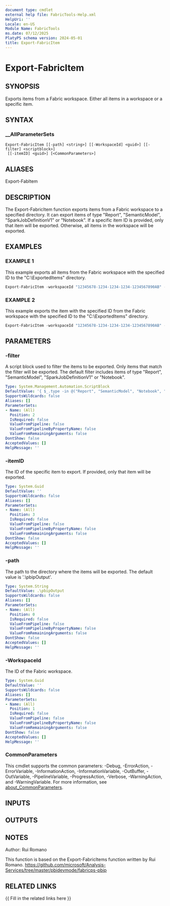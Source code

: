 ```yaml
---
document type: cmdlet
external help file: FabricTools-Help.xml
HelpUri: ''
Locale: en-US
Module Name: FabricTools
ms.date: 07/12/2025
PlatyPS schema version: 2024-05-01
title: Export-FabricItem
---
```


# Export-FabricItem

## SYNOPSIS

Exports items from a Fabric workspace. Either all items in a workspace or a specific item.

## SYNTAX

### __AllParameterSets

```
Export-FabricItem [[-path] <string>] [[-WorkspaceId] <guid>] [[-filter] <scriptblock>]
 [[-itemID] <guid>] [<CommonParameters>]
```

## ALIASES

Export-FabItem

## DESCRIPTION

The Export-FabricItem function exports items from a Fabric workspace to a specified directory.
It can export items of type "Report", "SemanticModel", "SparkJobDefinitionV1" or "Notebook".
If a specific item ID is provided, only that item will be exported.
Otherwise, all items in the workspace will be exported.

## EXAMPLES

### EXAMPLE 1

This example exports all items from the Fabric workspace with the specified ID to the "C:\ExportedItems" directory.

```powershell
Export-FabricItem -workspaceId "12345678-1234-1234-1234-1234567890AB" -path "C:\ExportedItems"
```

### EXAMPLE 2

This example exports the item with the specified ID from the Fabric workspace with the specified ID to the "C:\ExportedItems" directory.

```powershell
Export-FabricItem -workspaceId "12345678-1234-1234-1234-1234567890AB" -itemID "98765432-4321-4321-4321-9876543210BA" -path "C:\ExportedItems"
```

## PARAMETERS

### -filter

A script block used to filter the items to be exported.
Only items that match the filter will be exported.
The default filter includes items of type "Report", "SemanticModel", "SparkJobDefinitionV1" or "Notebook".

```yaml
Type: System.Management.Automation.ScriptBlock
DefaultValue: '{ $_.type -in @("Report", "SemanticModel", "Notebook", "SparkJobDefinitionV1") }'
SupportsWildcards: false
Aliases: []
ParameterSets:
- Name: (All)
  Position: 2
  IsRequired: false
  ValueFromPipeline: false
  ValueFromPipelineByPropertyName: false
  ValueFromRemainingArguments: false
DontShow: false
AcceptedValues: []
HelpMessage: ''
```

### -itemID

The ID of the specific item to export.
If provided, only that item will be exported.

```yaml
Type: System.Guid
DefaultValue: ''
SupportsWildcards: false
Aliases: []
ParameterSets:
- Name: (All)
  Position: 3
  IsRequired: false
  ValueFromPipeline: false
  ValueFromPipelineByPropertyName: false
  ValueFromRemainingArguments: false
DontShow: false
AcceptedValues: []
HelpMessage: ''
```

### -path

The path to the directory where the items will be exported.
The default value is '.\pbipOutput'.

```yaml
Type: System.String
DefaultValue: .\pbipOutput
SupportsWildcards: false
Aliases: []
ParameterSets:
- Name: (All)
  Position: 0
  IsRequired: false
  ValueFromPipeline: false
  ValueFromPipelineByPropertyName: false
  ValueFromRemainingArguments: false
DontShow: false
AcceptedValues: []
HelpMessage: ''
```

### -WorkspaceId

The ID of the Fabric workspace.

```yaml
Type: System.Guid
DefaultValue: ''
SupportsWildcards: false
Aliases: []
ParameterSets:
- Name: (All)
  Position: 1
  IsRequired: false
  ValueFromPipeline: false
  ValueFromPipelineByPropertyName: false
  ValueFromRemainingArguments: false
DontShow: false
AcceptedValues: []
HelpMessage: ''
```

### CommonParameters

This cmdlet supports the common parameters: -Debug, -ErrorAction, -ErrorVariable,
-InformationAction, -InformationVariable, -OutBuffer, -OutVariable, -PipelineVariable,
-ProgressAction, -Verbose, -WarningAction, and -WarningVariable. For more information, see
[about_CommonParameters](https://go.microsoft.com/fwlink/?LinkID=113216).

## INPUTS

## OUTPUTS

## NOTES

Author: Rui Romano

This function is based on the Export-FabricItems function written by Rui Romano.
https://github.com/microsoft/Analysis-Services/tree/master/pbidevmode/fabricps-pbip

## RELATED LINKS

{{ Fill in the related links here }}


